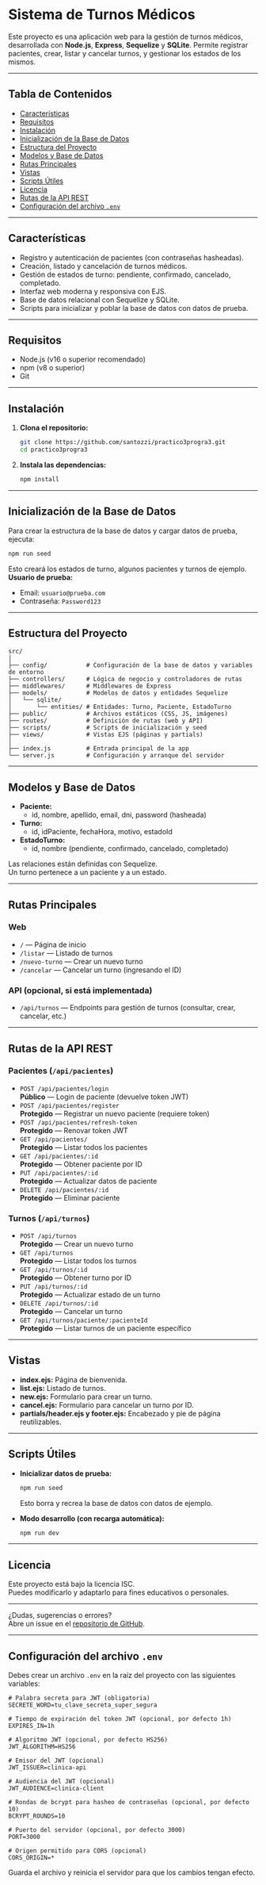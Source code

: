 # Sistema de Turnos Médicos

Este proyecto es una aplicación web para la gestión de turnos médicos, desarrollada con **Node.js**, **Express**, **Sequelize** y **SQLite**. Permite registrar pacientes, crear, listar y cancelar turnos, y gestionar los estados de los mismos.

---

## Tabla de Contenidos

- [Características](#características)
- [Requisitos](#requisitos)
- [Instalación](#instalación)
- [Inicialización de la Base de Datos](#inicialización-de-la-base-de-datos)
- [Estructura del Proyecto](#estructura-del-proyecto)
- [Modelos y Base de Datos](#modelos-y-base-de-datos)
- [Rutas Principales](#rutas-principales)
- [Vistas](#vistas)
- [Scripts Útiles](#scripts-útiles)
- [Licencia](#licencia)
- [Rutas de la API REST](#rutas-de-la-api-rest)
- [Configuración del archivo `.env`](#configuración-del-archivo-env)

---

## Características

- Registro y autenticación de pacientes (con contraseñas hasheadas).
- Creación, listado y cancelación de turnos médicos.
- Gestión de estados de turno: pendiente, confirmado, cancelado, completado.
- Interfaz web moderna y responsiva con EJS.
- Base de datos relacional con Sequelize y SQLite.
- Scripts para inicializar y poblar la base de datos con datos de prueba.

---

## Requisitos

- Node.js (v16 o superior recomendado)
- npm (v8 o superior)
- Git

---

## Instalación

1. **Clona el repositorio:**
   ```bash
   git clone https://github.com/santozzi/practico3progra3.git
   cd practico3progra3
   ```

2. **Instala las dependencias:**
   ```bash
   npm install
   ```

---

## Inicialización de la Base de Datos

Para crear la estructura de la base de datos y cargar datos de prueba, ejecuta:

```bash
npm run seed
```

Esto creará los estados de turno, algunos pacientes y turnos de ejemplo.  
**Usuario de prueba:**  
- Email: `usuario@prueba.com`  
- Contraseña: `Password123`

---

## Estructura del Proyecto

```
src/
│
├── config/           # Configuración de la base de datos y variables de entorno
├── controllers/      # Lógica de negocio y controladores de rutas
├── middlewares/      # Middlewares de Express
├── models/           # Modelos de datos y entidades Sequelize
│   └── sqlite/
│       └── entities/ # Entidades: Turno, Paciente, EstadoTurno
├── public/           # Archivos estáticos (CSS, JS, imágenes)
├── routes/           # Definición de rutas (web y API)
├── scripts/          # Scripts de inicialización y seed
├── views/            # Vistas EJS (páginas y partials)
│
├── index.js          # Entrada principal de la app
└── server.js         # Configuración y arranque del servidor
```

---

## Modelos y Base de Datos

- **Paciente:**  
  - id, nombre, apellido, email, dni, password (hasheada)
- **Turno:**  
  - id, idPaciente, fechaHora, motivo, estadoId
- **EstadoTurno:**  
  - id, nombre (pendiente, confirmado, cancelado, completado)

Las relaciones están definidas con Sequelize.  
Un turno pertenece a un paciente y a un estado.

---

## Rutas Principales

### Web

- `/` — Página de inicio
- `/listar` — Listado de turnos
- `/nuevo-turno` — Crear un nuevo turno
- `/cancelar` — Cancelar un turno (ingresando el ID)

### API (opcional, si está implementada)

- `/api/turnos` — Endpoints para gestión de turnos (consultar, crear, cancelar, etc.)

---

## Rutas de la API REST

### Pacientes (`/api/pacientes`)

- `POST /api/pacientes/login`  
  **Público** — Login de paciente (devuelve token JWT)
- `POST /api/pacientes/register`  
  **Protegido** — Registrar un nuevo paciente (requiere token)
- `POST /api/pacientes/refresh-token`  
  **Protegido** — Renovar token JWT
- `GET /api/pacientes/`  
  **Protegido** — Listar todos los pacientes
- `GET /api/pacientes/:id`  
  **Protegido** — Obtener paciente por ID
- `PUT /api/pacientes/:id`  
  **Protegido** — Actualizar datos de paciente
- `DELETE /api/pacientes/:id`  
  **Protegido** — Eliminar paciente

### Turnos (`/api/turnos`)

- `POST /api/turnos`  
  **Protegido** — Crear un nuevo turno
- `GET /api/turnos`  
  **Protegido** — Listar todos los turnos
- `GET /api/turnos/:id`  
  **Protegido** — Obtener turno por ID
- `PUT /api/turnos/:id`  
  **Protegido** — Actualizar estado de un turno
- `DELETE /api/turnos/:id`  
  **Protegido** — Cancelar un turno
- `GET /api/turnos/paciente/:pacienteId`  
  **Protegido** — Listar turnos de un paciente específico

---

## Vistas

- **index.ejs:** Página de bienvenida.
- **list.ejs:** Listado de turnos.
- **new.ejs:** Formulario para crear un turno.
- **cancel.ejs:** Formulario para cancelar un turno por ID.
- **partials/header.ejs y footer.ejs:** Encabezado y pie de página reutilizables.

---

## Scripts Útiles

- **Inicializar datos de prueba:**  
  ```bash
  npm run seed
  ```
  Esto borra y recrea la base de datos con datos de ejemplo.

- **Modo desarrollo (con recarga automática):**  
  ```bash
  npm run dev
  ```

---

## Licencia

Este proyecto está bajo la licencia ISC.  
Puedes modificarlo y adaptarlo para fines educativos o personales.

---

¿Dudas, sugerencias o errores?  
Abre un issue en el [repositorio de GitHub](https://github.com/santozzi/practico3progra3/issues).

---

## Configuración del archivo `.env`

Debes crear un archivo `.env` en la raíz del proyecto con las siguientes variables:

```
# Palabra secreta para JWT (obligatoria)
SECRETE_WORD=tu_clave_secreta_super_segura

# Tiempo de expiración del token JWT (opcional, por defecto 1h)
EXPIRES_IN=1h

# Algoritmo JWT (opcional, por defecto HS256)
JWT_ALGORITHM=HS256

# Emisor del JWT (opcional)
JWT_ISSUER=clinica-api

# Audiencia del JWT (opcional)
JWT_AUDIENCE=clinica-client

# Rondas de bcrypt para hasheo de contraseñas (opcional, por defecto 10)
BCRYPT_ROUNDS=10

# Puerto del servidor (opcional, por defecto 3000)
PORT=3000

# Origen permitido para CORS (opcional)
CORS_ORIGIN=*
```

Guarda el archivo y reinicia el servidor para que los cambios tengan efecto. 